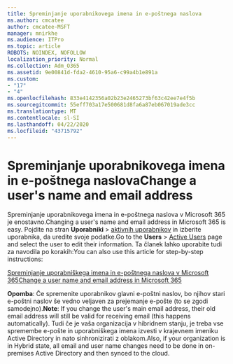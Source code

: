 ```yaml
---
title: Spreminjanje uporabnikovega imena in e-poštnega naslova
ms.author: cmcatee
author: cmcatee-MSFT
manager: mnirkhe
ms.audience: ITPro
ms.topic: article
ROBOTS: NOINDEX, NOFOLLOW
localization_priority: Normal
ms.collection: Adm_O365
ms.assetid: 9e00841d-fda2-4610-95a6-c99a4b1e891a
ms.custom:
- "17"
- "4"
ms.openlocfilehash: 833e4142356a02b23e2465273bf63c42ee7e4f5b
ms.sourcegitcommit: 55eff703a17e500681d8fa6a87eb067019ade3cc
ms.translationtype: MT
ms.contentlocale: sl-SI
ms.lasthandoff: 04/22/2020
ms.locfileid: "43715792"
---
```

# <a name="change-a-users-name-and-email-address"></a><span data-ttu-id="22184-102">Spreminjanje uporabnikovega imena in e-poštnega naslova</span><span class="sxs-lookup"><span data-stu-id="22184-102">Change a user's name and email address</span></span>

<span data-ttu-id="22184-103">Spreminjanje uporabnikovega imena in e-poštnega naslova v Microsoft 365 je enostavno.</span><span class="sxs-lookup"><span data-stu-id="22184-103">Changing a user's name and email address in Microsoft 365 is easy.</span></span> <span data-ttu-id="22184-104">Pojdite na stran **Uporabniki** \> [aktivnih uporabnikov](https://go.microsoft.com/fwlink/p/?linkid=834822) in izberite uporabnika, da uredite svoje podatke.</span><span class="sxs-lookup"><span data-stu-id="22184-104">Go to the **Users** \> [Active Users](https://go.microsoft.com/fwlink/p/?linkid=834822) page and select the user to edit their information.</span></span> <span data-ttu-id="22184-105">Ta članek lahko uporabite tudi za navodila po korakih:</span><span class="sxs-lookup"><span data-stu-id="22184-105">You can also use this article for step-by-step instructions:</span></span>
  
[<span data-ttu-id="22184-106">Spreminjanje uporabniškega imena in e-poštnega naslova v Microsoft 365</span><span class="sxs-lookup"><span data-stu-id="22184-106">Change a user name and email address in Microsoft 365</span></span>](https://docs.microsoft.com/office365/admin/add-users/change-a-user-name-and-email-address)
  
 <span data-ttu-id="22184-107">**Opomba**: Če spremenite uporabnikov glavni e-poštni naslov, bo njihov stari e-poštni naslov še vedno veljaven za prejemanje e-pošte (to se zgodi samodejno).</span><span class="sxs-lookup"><span data-stu-id="22184-107">**Note**: If you change the user's main email address, their old email address will still be valid for receiving email (this happens automatically).</span></span> <span data-ttu-id="22184-108">Tudi če je vaša organizacija v hibridnem stanju, je treba vse spremembe e-pošte in uporabniškega imena izvesti v krajevnem imeniku Active Directory in nato sinhronizirati z oblakom.</span><span class="sxs-lookup"><span data-stu-id="22184-108">Also, if your organization is in Hybrid state, all email and user name changes need to be done in on-premises Active Directory and then synced to the cloud.</span></span>